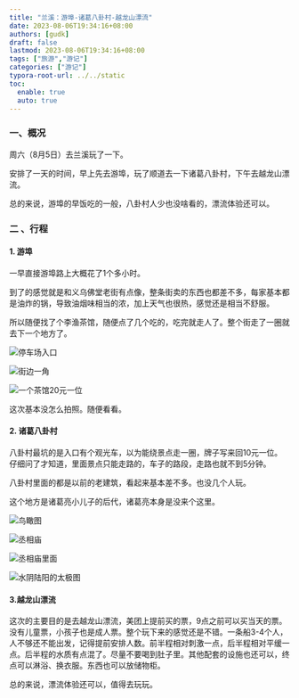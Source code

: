 ```yaml
---
title: "兰溪：游埠-诸葛八卦村-越龙山漂流"
date: 2023-08-06T19:34:16+08:00
authors: [gudk]
draft: false
lastmod: 2023-08-06T19:34:16+08:00
tags: ["旅游","游记"]
categories: ["游记"]
typora-root-url: ../../static
toc:
  enable: true
  auto: true
---
```


### 一、概况

周六（8月5日）去兰溪玩了一下。

安排了一天的时间，早上先去游埠，玩了顺道去一下诸葛八卦村，下午去越龙山漂流。

总的来说，游埠的早饭吃的一般，八卦村人少也没啥看的，漂流体验还可以。

### 二 、行程

#### 1. 游埠

一早直接游埠路上大概花了1个多小时。

到了的感觉就是和义乌佛堂老街有点像，整条街卖的东西也都差不多，每家基本都是油炸的锅，导致油烟味相当的浓，加上天气也很热，感觉还是相当不舒服。

所以随便找了个李渔茶馆，随便点了几个吃的，吃完就走人了。整个街走了一圈就去下一个地方了。

![停车场入口](/images/20230806001/image-20230806202714677.png)

![街边一角](/images/20230806001/image-20230806203143005.png)

![一个茶馆20元一位](/images/20230806001/image-20230806203223595.png)

这次基本没怎么拍照。随便看看。

#### 2. 诸葛八卦村

八卦村最坑的是入口有个观光车，以为能绕景点走一圈，牌子写来回10元一位。仔细问了才知道，里面景点只能走路的，车子的路段，走路也就不到5分钟。

八卦村里面的都是以前的老建筑，看起来基本差不多。也没几个人玩。

这个地方是诸葛亮小儿子的后代，诸葛亮本身是没来个这里。

![鸟瞰图](/images/20230806001/image-20230806203756239.png)

![丞相庙](/images/20230806001/image-20230806203832167.png)

![丞相庙里面](/images/20230806001/image-20230806203946302.png)

![水阴陆阳的太极图](/images/20230806001/image-20230806204030439.png)

#### 3.越龙山漂流

这次的主要目的是去越龙山漂流，美团上提前买的票，9点之前可以买当天的票。没有儿童票，小孩子也是成人票。整个玩下来的感觉还是不错。一条船3-4个人，人不够还不能出发，记得提前安排人数。前半程相对刺激一点，后半程相对平缓一点。后半程的水质有点混了。尽量不要喝到肚子里。其他配套的设施也还可以，终点可以淋浴、换衣服。东西也可以放储物柜。

总的来说，漂流体验还可以，值得去玩玩。
